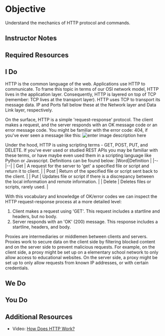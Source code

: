 # Objective
Understand the mechanics of HTTP protocol and commands.
## Instructor Notes


## Required Resources


## I Do
HTTP is the common language of the web. Applications use HTTP to communicate. To frame this topic in terms of our OSI network model, HTTP lives in the application layer. Consequently, HTTP is layered on top of TCP (remember: TCP lives at the transport layer). HTTP uses TCP to transport its message data. IP and Ports fall below these at the Network layer and Data Link layer, respectively. 

On the surface, HTTP is a simple 'request-response' protocol. The client makes a request, and the server responds with an OK message code or an error message code. You might be familiar with the error code: 404, if you've ever seen a message like this: 
![enter image description here](https://lh3.googleusercontent.com/hw7DDpu_ZwSxFNIWDQHGUaIV-2ZAtc-I6hLpnsKyV9qtZsPbAoW5VJuJZ_8zOIUZmSRsQNyvwXj-)

Under the hood, HTTP is using scripting terms - GET, POST, PUT, and DELETE. If you've ever used or studied REST APIs you may  be familiar with these terms, or have maybe even used them in a scripting language like Python or Javascript. Definitions can be found below: 
|Word|Definition  |
|--|--|
| Get | A request for the server to 'get' a specified file or script and return it to client.   |
| Post | Return of the specified file or script sent back to the client.  |
| Put | Updates file or script if there is a discrepancy between the local information and remote information.  |
| Delete | Deletes files or scripts, rarely used. |

With this vocabulary and knowledge of OK/error codes we can inspect the HTTP request-response process at a more detailed level:   
1. Client makes a request using 'GET'. This request includes a startline and headers, but no body.
2. Server responds with an 'OK' (200) message. This response includes a startline, headers, and body. 







Proxies are intermediaries or middlemen between clients and servers. Proxies work to secure data on the client side by filtering blocked content and on the server side to prevent malicious requests. For example, on the client side, a proxy might be set up on a elementary school network to only allow access to educational websites. On the server side, a proxy might be set up to only allow requests from known IP addresses, or with certain credentials. 




## We Do

## You Do



## Additional Resources
- Video: [How Does HTTP Work? ](https://www.youtube.com/watch?v=M_oTNuVNkms)
<!--stackedit_data:
eyJoaXN0b3J5IjpbLTEyMDY4OTcwNjQsLTE0MjEzMjYxMTAsLT
EyOTUyMDk2MiwxNzgzOTMyNzg5LC01NDMzMTY0NjcsLTE2NjAy
Mjk2MjldfQ==
-->